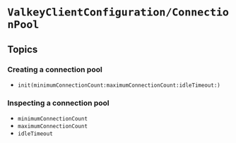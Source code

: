 # ``ValkeyClientConfiguration/ConnectionPool``

## Topics

### Creating a connection pool

- ``init(minimumConnectionCount:maximumConnectionCount:idleTimeout:)``

### Inspecting a connection pool

- ``minimumConnectionCount``
- ``maximumConnectionCount``
- ``idleTimeout``
